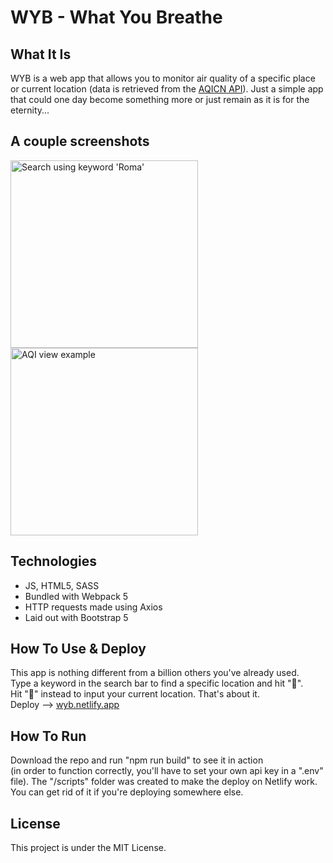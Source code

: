 # WYB - What You Breathe

## What It Is

WYB is a web app that allows you to monitor air quality of a specific place or current location 
(data is retrieved from the <a href="https://aqicn.org/api/" target="_blank">AQICN API</a>).
Just a simple app that could one day become something more or just remain as it is for the eternity...

## A couple screenshots

<div>
<img width="300" alt="Search using keyword 'Roma'" src="https://user-images.githubusercontent.com/76916015/136994853-faac8e0d-0ee2-4764-80cc-8bcbb81164b2.jpg">
<img width="300" alt="AQI view example" src="https://user-images.githubusercontent.com/76916015/136994864-82bd8b0c-3322-47b0-8bb1-b7554743cb32.jpg">
</div>
  
## Technologies

- JS, HTML5, SASS
- Bundled with Webpack 5
- HTTP requests made using Axios
- Laid out with Bootstrap 5

## How To Use & Deploy

This app is nothing different from a billion others you've already used. 
<br>Type a keyword in the search bar to find a specific location and hit "🔎". 
<br>Hit "📍" instead to input your current location. That's about it.
<br>Deploy --> <a href="wyb.netlify.app" target="_blank">wyb.netlify.app</a>

## How To Run

Download the repo and run "npm run build" to see it in action
<br>(in order to function correctly, you'll have to set your own api key in a ".env" file).
The "/scripts" folder was created to make the deploy on Netlify work. You can get rid of it if you're deploying somewhere else.

## License

This project is under the MIT License.
